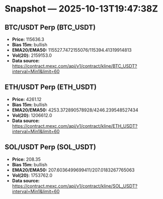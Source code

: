 # Snapshot — 2025-10-13T19:47:38Z

## BTC/USDT Perp (BTC_USDT)
- **Price:** 115636.3
- **Bias 15m:** bullish
- **EMA20/EMA50:** 115527.7472155076/115394.41319914813
- **Vol(20):** 2159153.0
- **Data source:** https://contract.mexc.com/api/v1/contract/kline/BTC_USDT?interval=Min1&limit=60

## ETH/USDT Perp (ETH_USDT)
- **Price:** 4261.12
- **Bias 15m:** bullish
- **EMA20/EMA50:** 4253.372890578928/4246.239548527434
- **Vol(20):** 1206612.0
- **Data source:** https://contract.mexc.com/api/v1/contract/kline/ETH_USDT?interval=Min1&limit=60

## SOL/USDT Perp (SOL_USDT)
- **Price:** 208.35
- **Bias 15m:** bullish
- **EMA20/EMA50:** 207.6036499699411/207.0183267765063
- **Vol(20):** 1753762.0
- **Data source:** https://contract.mexc.com/api/v1/contract/kline/SOL_USDT?interval=Min1&limit=60
